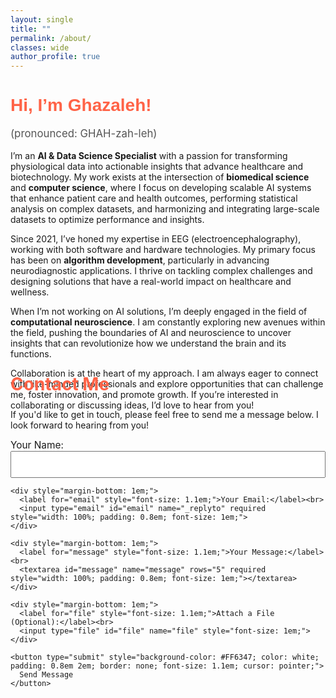 ```yaml
---
layout: single
title: ""
permalink: /about/
classes: wide
author_profile: true
---
```


<h1 style="color: #FF6347; font-size: 2em; font-family: 'Cursive', sans-serif;">Hi, I’m Ghazaleh!</h1>
<p style="font-size: 1.2em; color: #555;">(pronounced: GHAH-zah-leh)</p>

<p>I’m an <strong>AI & Data Science Specialist</strong> with a passion for transforming physiological data into actionable insights that advance healthcare and biotechnology. My work exists at the intersection of <strong>biomedical science</strong> and <strong>computer science</strong>, where I focus on developing scalable AI systems that enhance patient care and health outcomes, performing statistical analysis on complex datasets, and harmonizing and integrating large-scale datasets to optimize performance and insights.</p>

<p>Since 2021, I’ve honed my expertise in EEG (electroencephalography), working with both software and hardware technologies. My primary focus has been on <strong>algorithm development</strong>, particularly in advancing neurodiagnostic applications. I thrive on tackling complex challenges and designing solutions that have a real-world impact on healthcare and wellness.</p>

<p>When I’m not working on AI solutions, I’m deeply engaged in the field of <strong>computational neuroscience</strong>. I am constantly exploring new avenues within the field, pushing the boundaries of AI and neuroscience to uncover insights that can revolutionize how we understand the brain and its functions.</p>

<p>Collaboration is at the heart of my approach. I am always eager to connect with like-minded professionals and explore opportunities that can challenge me, foster innovation, and promote growth. If you’re interested in collaborating or discussing ideas, I’d love to hear from you!</p>

<section id="contact" style="padding: 2em 0; margin-top: -10em;">
  <h2 style="font-size: 2em; color: #FF6347;">Contact Me</h2>
  <p>If you'd like to get in touch, please feel free to send me a message below. I look forward to hearing from you!</p>

  <form action="https://formspree.io/f/myzzkpzn" method="POST" enctype="multipart/form-data">
    <div style="margin-bottom: 1em;">
      <label for="name" style="font-size: 1.1em;">Your Name:</label><br>
      <input type="text" id="name" name="name" required style="width: 100%; padding: 0.8em; font-size: 1em;">
    </div>

    <div style="margin-bottom: 1em;">
      <label for="email" style="font-size: 1.1em;">Your Email:</label><br>
      <input type="email" id="email" name="_replyto" required style="width: 100%; padding: 0.8em; font-size: 1em;">
    </div>

    <div style="margin-bottom: 1em;">
      <label for="message" style="font-size: 1.1em;">Your Message:</label><br>
      <textarea id="message" name="message" rows="5" required style="width: 100%; padding: 0.8em; font-size: 1em;"></textarea>
    </div>

    <div style="margin-bottom: 1em;">
      <label for="file" style="font-size: 1.1em;">Attach a File (Optional):</label><br>
      <input type="file" id="file" name="file" style="font-size: 1em;">
    </div>

    <button type="submit" style="background-color: #FF6347; color: white; padding: 0.8em 2em; border: none; font-size: 1.1em; cursor: pointer;">
      Send Message
    </button>
  </form>
</section>


